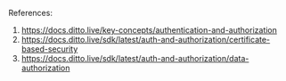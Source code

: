 References: 
1. https://docs.ditto.live/key-concepts/authentication-and-authorization
2. https://docs.ditto.live/sdk/latest/auth-and-authorization/certificate-based-security
3. https://docs.ditto.live/sdk/latest/auth-and-authorization/data-authorization
